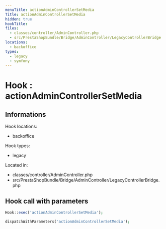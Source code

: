 ```yaml
---
menuTitle: actionAdminControllerSetMedia
Title: actionAdminControllerSetMedia
hidden: true
hookTitle: 
files:
  - classes/controller/AdminController.php
  - src/PrestaShopBundle/Bridge/AdminController/LegacyControllerBridge.php
locations:
  - backoffice
types:
  - legacy
  - symfony
---
```


# Hook : actionAdminControllerSetMedia

## Informations

Hook locations: 
  - backoffice

Hook types: 
  - legacy

Located in: 
  - classes/controller/AdminController.php
  - src/PrestaShopBundle/Bridge/AdminController/LegacyControllerBridge.php

## Hook call with parameters

```php
Hook::exec('actionAdminControllerSetMedia');
```

```php
dispatchWithParameters('actionAdminControllerSetMedia');
```